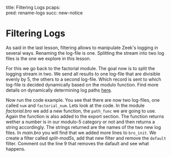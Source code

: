 title: Filtering Logs
pcaps:  
pred: rename-logs
succ: new-notice

Filtering Logs
=========================

As said in the last lesson, filtering allows to manipulate Zeek's logging in several ways. Renaming the log-file is one.
Splitting the stream into two log files is the one we explore in this lesson.

For this we go back to the factorial module. The goal now is to split the logging stream in two. We send all results to 
one log-file that are divisible evenly by 5, the others to a second log-file. 
Which record is sent to which log-file is decided dynamically based on the 
modulo function. Find more details on dynamically determining log paths 
[here](https://www.zeek.org/sphinx/frameworks/logging.html#determine-log-path-dynamically).

Now run the code example. You see that there are now two log-files, one called `num` and `factorial_num`.
Lets look at the code. In the module *factorial.bro* we add a new function, the `path_func` we
are going to use. Again the function is also added to the export section. The function returns wether a number is in
our modulo-5 category or not and then returns a string accordingly. The strings returned are the names of the two new log files. 
In *main.bro* you will find that we added more lines to `bro_init`. We create a
filter called *split-mod5s*, add that new filter and remove the `default` filter.
Comment out the line 9 that removes the dafault and see what happens.

